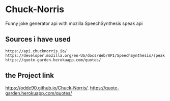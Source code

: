 # Chuck-Norris

Funny joke generator api with mozilla SpeechSynthesis speak api

## Sources i have used

```
https://api.chucknorris.io/
https://developer.mozilla.org/en-US/docs/Web/API/SpeechSynthesis/speak
https://quote-garden.herokuapp.com/quotes/
```

## the Project link
https://odde90.github.io/Chuck-Norris/.
https://quote-garden.herokuapp.com/quotes/
